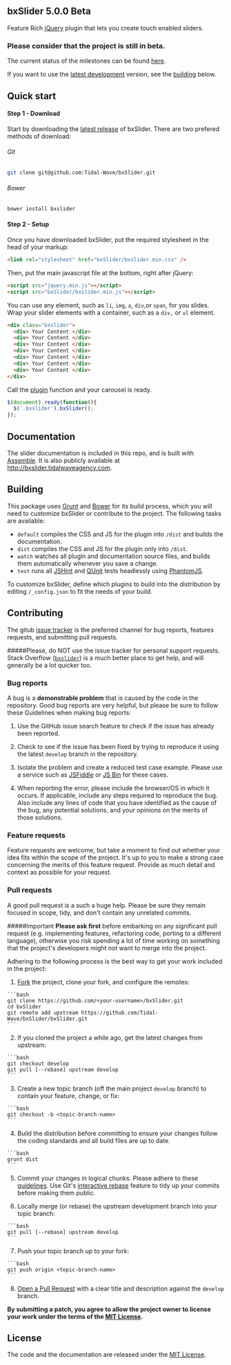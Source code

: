 ## bxSlider 5.0.0 Beta

Feature Rich [jQuery](http://jquery.com/) plugin that lets you create touch enabled sliders. 

### Please consider that the project is still in beta. 

The current status of the milestones can be found [here](https://github.com/Tidal-Wave/bxSlider/milestones). 

If you want to use the [latest development](https://github.com/Tidal-Wave/bxSlider/archive/develop.zip) version, see the [building](#building) below.

## Quick start

#### Step 1 - Download

Start by downloading the [latest release](https://github.com/Tidal-Wave/bxSlider) of bxSlider. There are two prefered methods of download:

###### Git
```bash
git clone git@github.com:Tidal-Wave/bxSlider.git
```

###### Bower
```bash
bower install bxslider
```

#### Step 2 - Setup

Once you have downloaded bxSlider, put the required stylesheet in the head of your markup:

```html
<link rel="stylesheet" href="bxSlider/bxslider.min.css" />
```

Then, put the main javascript file at the bottom, right after jQuery:

```html
<script src="jquery.min.js"></script>
<script src="bxSlider/bxslider.min.js"></script>
```

You can use any element, such as `li`, `img`, `a`, `div`,or `span`,  for you slides. Wrap your slider elements with a container, such as a `div,` or `ul` element.

```html
<div class="bxslider">
  <div> Your Content </div>
  <div> Your Content </div>
  <div> Your Content </div>
  <div> Your Content </div>
  <div> Your Content </div>
  <div> Your Content </div>
  <div> Your Content </div>
</div>
```

Call the [plugin](http://learn.jquery.com/plugins/) function and your carousel is ready.

```javascript
$(document).ready(function(){
  $('.bxslider').bxSlider();
});
```

## Documentation

The slider documentation is included in this repo, and is built with [Assemble](http://assemble.io/). It is also publicly available at http://bxslider.tidalwaveagency.com.

## Building

This package uses [Grunt](http://gruntjs.com/) and [Bower](http://bower.io/) for its build process, which you will need to customize bxSlider or contribute to the project. The following tasks are available:

  * `default` compiles the CSS and JS for the plugin into `/dist` and builds the documentation.
  * `dist` compiles the CSS and JS for the plugin only into `/dist`.
  * `watch` watches all plugin and documentation source files, and builds them automatically whenever you save a change.
  * `test` runs all [JSHint](http://www.jshint.com/) and [QUnit](http://qunitjs.com/) tests headlessly using [PhantomJS](http://phantomjs.org/).

To customize bxSlider, define which plugins to build into the distribution by editing `/_config.json` to fit the needs of your build.

## Contributing

The gitub [issue tracker](https://github.com/Tidal-Wave/bxSlider/issues) is the preferred channel for bug reports, features requests, and submitting pull requests.

#####Please, do NOT use the issue tracker for personal support requests. Stack Overflow ([`bxslider`](http://stackoverflow.com/questions/tagged/bxslider)) is a much better place to get help, and will generally be a lot quicker too.

### Bug reports

A bug is a **demonstrable problem** that is caused by the code in the repository. Good bug reports are very helpful, but please be sure to follow these Guidelines when making bug reports:

  1. Use the GitHub issue search feature to check if the issue has already been reported.

  2. Check to see if the issue has been fixed by trying to reproduce it using the latest `develop` branch in the repository.

  3. Isolate the problem and create a reduced test case example. Please use a service such as [JSFiddle](http://jsfiddle.net/) or [JS Bin](http://jsbin.com/) for these cases.

  4. When reporting the error, please include the browser/OS in which it occurs. If applicable, include any steps required to reproduce the bug. Also include any lines of code that you have identified as the cause of the bug, any potential solutions, and your opinions on the merits of those solutions.

### Feature requests

Feature requests are welcome, but take a moment to find out whether your idea fits within the scope of the project. It's up to you to make a strong case concerning the merits of this feature request. Provide as much detail and context as possible for your request.

### Pull requests

A good pull request is a such a huge help. Please be sure they remain focused in scope, tidy, and don't contain any unrelated commits.

#####Important
**Please ask first** before embarking on any significant pull request (e.g. implementing features, refactoring code, porting to a different language), otherwise you risk spending a lot of time working on something that the project's developers might not want to merge into the project.

Adhering to the following process is the best way to get your work included in the project:

  1. [Fork](http://help.github.com/fork-a-repo/) the project, clone your fork, and configure the remotes:

    ```bash
    git clone https://github.com/<your-username>/bxSlider.git
    cd bxSlider
    git remote add upstream https://github.com/Tidal-Wave/bxSlider/bxSlider.git
    ```

  2. If you cloned the project a while ago, get the latest changes from upstream:

    ```bash
    git checkout develop
    git pull [--rebase] upstream develop
    ```

  3. Create a new topic branch (off the main project `develop` branch) to contain your feature, change, or fix:

    ```bash
    git checkout -b <topic-branch-name>
    ```

  4. Build the distribution before committing to ensure your changes follow the coding standards and all build files are up to date.

    ```bash
    grunt dist
    ```

  5. Commit your changes in logical chunks. Please adhere to these [guidelines](http://tbaggery.com/2008/04/19/a-note-about-git-commit-messages.html). Use Git's [interactive rebase](https://help.github.com/articles/interactive-rebase) feature to tidy up your commits before making them public.

  6. Locally merge (or rebase) the upstream development branch into your topic branch:

    ```bash
    git pull [--rebase] upstream develop
    ```

  7. Push your topic branch up to your fork:

    ```bash
    git push origin <topic-branch-name>
    ```

  8. [Open a Pull Request](https://help.github.com/articles/using-pull-requests/) with a clear title and description against the `develop` branch.

**By submitting a patch, you agree to allow the project owner to
license your work under the terms of the [MIT License](LICENSE).**

## License

The code and the documentation are released under the [MIT License](LICENSE).